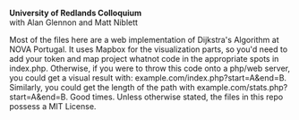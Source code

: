 **University of Redlands Colloquium** <br>
with Alan Glennon and Matt Niblett

Most of the files here are a web implementation of Dijkstra's Algorithm at NOVA Portugal. It uses Mapbox for the visualization parts, so you'd need to add your token and map project whatnot code in the appropriate spots in index.php. Otherwise, if you were to throw this code onto a php/web server, you could get a visual result with: example.com/index.php?start=A&end=B. Similarly, you could get the length of the path with example.com/stats.php?start=A&end=B. Good times. Unless otherwise stated, the files in this repo possess a MIT License.
